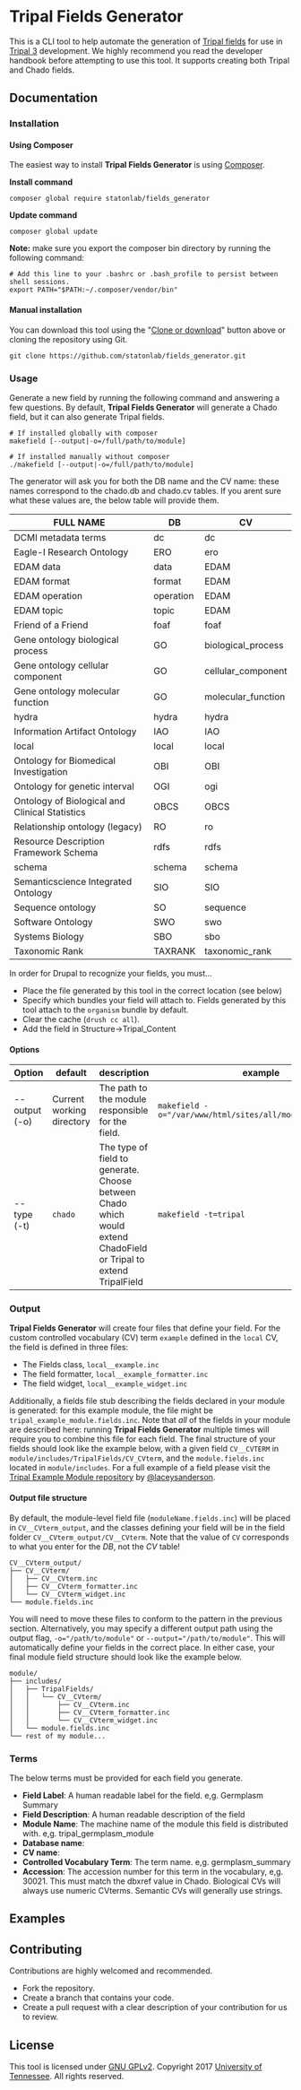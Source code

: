 # Tripal Fields Generator
This is a CLI tool to help automate the generation of [Tripal fields](http://tripal.info/tutorials/v3.x/developers_handbook/custom_field) for use in [Tripal 3](http://tripal.info/) development.  We highly recommend you read the developer handbook before attempting to use this tool.  It supports creating both Tripal and Chado fields.

## Documentation

### Installation

#### Using Composer

The easiest way to install **Tripal Fields Generator** is using [Composer](https://getcomposer.org/).

**Install command**
```shell
composer global require statonlab/fields_generator
```
**Update command**
```shell
composer global update
```
**Note:** make sure you export the composer bin directory by running the following command:
```shell
# Add this line to your .bashrc or .bash_profile to persist between shell sessions.
export PATH="$PATH:~/.composer/vendor/bin"
```

#### Manual installation
You can download this tool using the "[Clone or download](https://github.com/statonlab/fields_generator/archive/master.zip)" button above or cloning the repository using Git.
```shell
git clone https://github.com/statonlab/fields_generator.git
```

### Usage

Generate a new field by running the following command and answering a few questions.  By default, **Tripal Fields Generator** will generate a Chado field, but it can also generate Tripal fields.

```shell
# If installed globally with composer
makefield [--output|-o=/full/path/to/module]

# If installed manually without composer
./makefield [--output|-o=/full/path/to/module]
```

The generator will ask you for both the DB name and the CV name: these names correspond to the chado.db and chado.cv tables.  If you arent sure what these values are, the below table will provide them.

| FULL NAME                                      | DB        | CV                 |
|------------------------------------------------|-----------|--------------------|
| DCMI metadata terms                            | dc        | dc                 |
| Eagle-I Research Ontology                      | ERO       | ero                |
| EDAM data                                      | data      | EDAM               |
| EDAM format                                    | format    | EDAM               |
| EDAM operation                                 | operation | EDAM               |
| EDAM topic                                     | topic     | EDAM               |
| Friend of a Friend                             | foaf      | foaf               |
| Gene ontology biological process               | GO        | biological_process |
| Gene ontology cellular component               | GO        | cellular_component |
| Gene ontology molecular function               | GO        | molecular_function |
| hydra                                          | hydra     | hydra              |
| Information Artifact Ontology                  | IAO       | IAO                |
| local                                          | local     | local              |
| Ontology for Biomedical Investigation          | OBI       | OBI                |
| Ontology for genetic interval                  | OGI       | ogi                |
| Ontology of Biological and Clinical Statistics | OBCS      | OBCS               |
| Relationship ontology (legacy)                 | RO        | ro                 |
| Resource Description Framework Schema          | rdfs      | rdfs               |
| schema                                         | schema    | schema             |
| Semanticscience Integrated Ontology            | SIO       | SIO                |
| Sequence ontology                              | SO        | sequence           |
| Software Ontology                              | SWO       | swo                |
| Systems Biology                                | SBO       | sbo                |
| Taxonomic Rank                                 | TAXRANK   | taxonomic_rank     |

In order for Drupal to recognize your fields, you must...

* Place the file generated by this tool in the correct location (see below)
* Specify which bundles your field will attach to.  Fields generated by this tool attach to the `organism` bundle by default.
* Clear the cache (`drush cc all`).
* Add the field in Structure->Tripal_Content

#### Options

|Option|default|description|example|
|------|-------|-----------|-------|
|\--output (-o)|Current working directory|The path to the module responsible for the field. |`makefield -o="/var/www/html/sites/all/modules/my_module"`|
|\--type (-t)|`chado`|The type of field to generate. Choose between Chado which would extend ChadoField or Tripal to extend TripalField|`makefield -t=tripal`|

### Output
**Tripal Fields Generator** will create four files that define your field.  For the custom controlled vocabulary (CV) term `example` defined in the `local` CV, the field is defined in three files:
* The Fields class, `local__example.inc`
* The field formatter, `local__example_formatter.inc`
* The field widget, `local__example_widget.inc`

Additionally, a fields file stub describing the fields declared in your module is generated: for this example module, the file might be  `tripal_example_module.fields.inc`.  Note that *all* of the fields in your module are described here: running **Tripal Fields Generator** multiple times will require you to combine this file for each field.
The final structure of your fields should look like the example below, with a given field `CV__CVTERM` in `module/includes/TripalFields/CV_CVterm`, and the `module.fields.inc` located in `module/includes`. For a full example of a field please visit the [Tripal Example Module repository](https://github.com/tripal/tripal_example) by [@laceysanderson](https://github.com/laceysanderson).

#### Output file structure 

By default, the module-level field file (`moduleName.fields.inc`) will be placed in `CV__CVterm_output`, and the classes defining your field will be in the field folder `CV__CVterm_output/CV__CVterm`.  Note that the value of `CV` corresponds to what you enter for the *DB*, not the *CV* table!

```
CV__CVterm_output/
├── CV__CVterm/
│   ├── CV__CVterm.inc
│   ├── CV__CVterm_formatter.inc
│   └── CV__CVterm_widget.inc  
└── module.fields.inc
```
You will need to move these files to conform to the pattern in the previous section.  Alternatively, you may specify a different output path using the output flag, `-o="/path/to/module"` or `--output="/path/to/module"`.  This will automatically define your fields in the correct place.  In either case, your final module field structure should look like the example below.

```
module/
├── includes/
│   ├── TripalFields/
│   │   └── CV__CVterm/
│   │       ├── CV__CVterm.inc
│   │       ├── CV__CVterm_formatter.inc
│   │       └── CV__CVterm_widget.inc
│   └── module.fields.inc
└── rest of my module...
```

### Terms
The below terms must be provided for each field you generate.

 - **Field Label**: A human readable label for the field. e,g. Germplasm Summary
 - **Field Description**:  A human readable description of the field
 - **Module Name**:  The machine name of the module this field is distributed with.  e,g. tripal_germplasm_module
 - **Database name**:
  - **CV name**:
 - **Controlled Vocabulary Term**: The term name. e,g. germplasm_summary
 - **Accession**: The accession number for this term in the vocabulary, e,g. 30021.  This must match the dbxref value in Chado.  Biological CVs will always use numeric CVterms.  Semantic CVs will generally use strings.

## Examples


## Contributing
Contributions are highly welcomed and recommended.
- Fork the repository.
- Create a branch that contains your code.
- Create a pull request with a clear description of your contribution for us to review.

## License
This tool is licensed under [GNU GPLv2](https://www.gnu.org/licenses/old-licenses/gpl-2.0.en.html). Copyright 2017 [University of Tennessee](https://utk.edu). All rights reserved.
